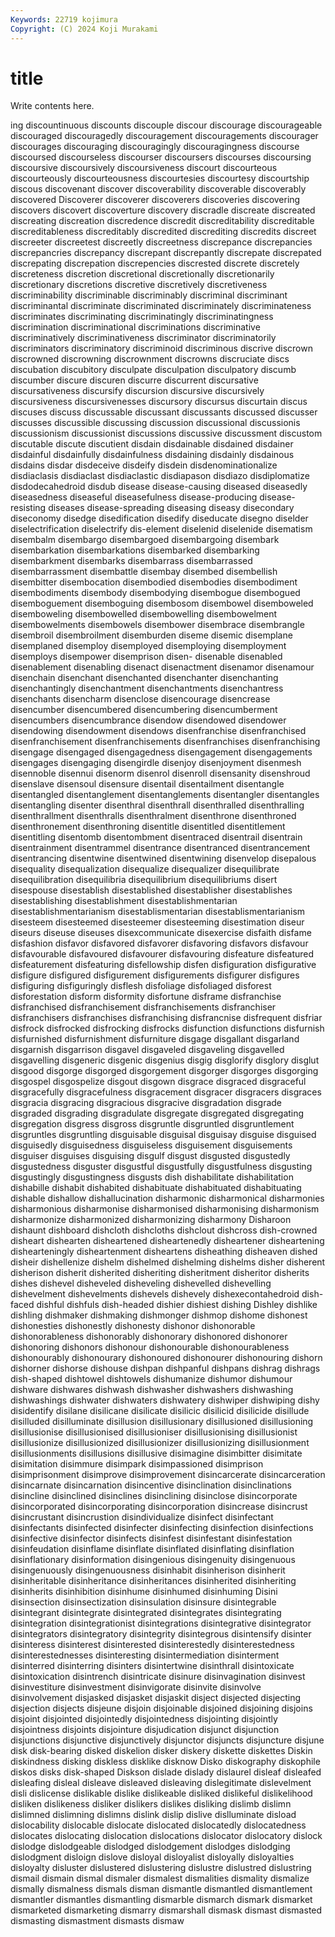 ```yaml
---
Keywords: 22719 kojimura
Copyright: (C) 2024 Koji Murakami
---
```


# title

Write contents here.



ing discountinuous discounts
discouple discour discourage discourageable discouraged discouragedly discouragement discouragements discourager discourages
discouraging discouragingly discouragingness discourse discoursed discourseless discourser discoursers discourses discoursing
discoursive discoursively discoursiveness discourt discourteous discourteously discourteousness discourtesies discourtesy discourtship
discous discovenant discover discoverability discoverable discoverably discovered Discoverer discoverer discoverers
discoveries discovering discovers discovert discoverture discovery discradle discreate discreated discreating
discreation discredence discredit discreditability discreditable discreditableness discreditably discredited discrediting discredits
discreet discreeter discreetest discreetly discreetness discrepance discrepancies discrepancries discrepancy discrepant
discrepantly discrepate discrepated discrepating discrepation discrepencies discrested discrete discretely discreteness
discretion discretional discretionally discretionarily discretionary discretions discretive discretively discretiveness discriminability
discriminable discriminably discriminal discriminant discriminantal discriminate discriminated discriminately discriminateness discriminates
discriminating discriminatingly discriminatingness discrimination discriminational discriminations discriminative discriminatively discriminativeness discriminator
discriminatorily discriminators discriminatory discriminoid discriminous discrive discrown discrowned discrowning discrownment
discrowns discruciate discs discubation discubitory disculpate disculpation disculpatory discumb discumber
discure discuren discurre discurrent discursative discursativeness discursify discursion discursive discursively
discursiveness discursivenesses discursory discursus discurtain discus discuses discuss discussable discussant
discussants discussed discusser discusses discussible discussing discussion discussional discussionis discussionism
discussionist discussions discussive discussment discustom discutable discute discutient disdain disdainable
disdained disdainer disdainful disdainfully disdainfulness disdaining disdainly disdainous disdains disdar
disdeceive disdeify disdein disdenominationalize disdiaclasis disdiaclast disdiaclastic disdiapason disdiazo disdiplomatize
disdodecahedroid disdub disease disease-causing diseased diseasedly diseasedness diseaseful diseasefulness disease-producing
disease-resisting diseases disease-spreading diseasing diseasy disecondary diseconomy disedge disedification disedify
diseducate disegno diselder diselectrification diselectrify dis-element diselenid diselenide disematism disembalm
disembargo disembargoed disembargoing disembark disembarkation disembarkations disembarked disembarking disembarkment disembarks
disembarrass disembarrassed disembarrassment disembattle disembay disembed disembellish disembitter disembocation disembodied
disembodies disembodiment disembodiments disembody disembodying disembogue disembogued disemboguement disemboguing disembosom
disembowel disemboweled disemboweling disembowelled disembowelling disembowelment disembowelments disembowels disembower disembrace
disembrangle disembroil disembroilment disemburden diseme disemic disemplane disemplaned disemploy disemployed
disemploying disemployment disemploys disempower disemprison disen- disenable disenabled disenablement disenabling
disenact disenactment disenamor disenamour disenchain disenchant disenchanted disenchanter disenchanting disenchantingly
disenchantment disenchantments disenchantress disenchants disencharm disenclose disencourage disencrease disencumber disencumbered
disencumbering disencumberment disencumbers disencumbrance disendow disendowed disendower disendowing disendowment disendows
disenfranchise disenfranchised disenfranchisement disenfranchisements disenfranchises disenfranchising disengage disengaged disengagedness disengagement
disengagements disengages disengaging disengirdle disenjoy disenjoyment disenmesh disennoble disennui disenorm
disenrol disenroll disensanity disenshroud disenslave disensoul disensure disentail disentailment disentangle
disentangled disentanglement disentanglements disentangler disentangles disentangling disenter disenthral disenthrall disenthralled
disenthralling disenthrallment disenthralls disenthralment disenthrone disenthroned disenthronement disenthroning disentitle disentitled
disentitlement disentitling disentomb disentombment disentraced disentrail disentrain disentrainment disentrammel disentrance
disentranced disentrancement disentrancing disentwine disentwined disentwining disenvelop disepalous disequality disequalization
disequalize disequalizer disequilibrate disequilibration disequilibria disequilibrium disequilibriums disert disespouse disestablish
disestablished disestablisher disestablishes disestablishing disestablishment disestablishmentarian disestablishmentarianism disestablismentarian disestablismentarianism disesteem
disesteemed disesteemer disesteeming disestimation diseur diseurs diseuse diseuses disexcommunicate disexercise
disfaith disfame disfashion disfavor disfavored disfavorer disfavoring disfavors disfavour disfavourable
disfavoured disfavourer disfavouring disfeature disfeatured disfeaturement disfeaturing disfellowship disfen disfiguration
disfigurative disfigure disfigured disfigurement disfigurements disfigurer disfigures disfiguring disfiguringly disflesh
disfoliage disfoliaged disforest disforestation disform disformity disfortune disframe disfranchise disfranchised
disfranchisement disfranchisements disfranchiser disfranchisers disfranchises disfranchising disfrancnise disfrequent disfriar disfrock
disfrocked disfrocking disfrocks disfunction disfunctions disfurnish disfurnished disfurnishment disfurniture disgage
disgallant disgarland disgarnish disgarrison disgavel disgaveled disgaveling disgavelled disgavelling disgeneric
disgenic disgenius disgig disglorify disglory disglut disgood disgorge disgorged disgorgement
disgorger disgorges disgorging disgospel disgospelize disgout disgown disgrace disgraced disgraceful
disgracefully disgracefulness disgracement disgracer disgracers disgraces disgracia disgracing disgracious disgracive
disgradation disgrade disgraded disgrading disgradulate disgregate disgregated disgregating disgregation disgress
disgross disgruntle disgruntled disgruntlement disgruntles disgruntling disguisable disguisal disguisay disguise
disguised disguisedly disguisedness disguiseless disguisement disguisements disguiser disguises disguising disgulf
disgust disgusted disgustedly disgustedness disguster disgustful disgustfully disgustfulness disgusting disgustingly
disgustingness disgusts dish dishabilitate dishabilitation dishabille dishabit dishabited dishabituate dishabituated
dishabituating dishable dishallow dishallucination disharmonic disharmonical disharmonies disharmonious disharmonise disharmonised
disharmonising disharmonism disharmonize disharmonized disharmonizing disharmony Disharoon dishaunt dishboard dishcloth
dishcloths dishclout dishcross dish-crowned disheart dishearten disheartened disheartenedly disheartener disheartening
dishearteningly disheartenment disheartens disheathing disheaven dished disheir dishellenize dishelm dishelmed
dishelming dishelms disher disherent disherison disherit disherited disheriting disheritment disheritor
disherits dishes dishevel disheveled disheveling dishevelled dishevelling dishevelment dishevelments dishevels
dishevely dishexecontahedroid dish-faced dishful dishfuls dish-headed dishier dishiest dishing Dishley
dishlike dishling dishmaker dishmaking dishmonger dishmop dishome dishonest dishonesties dishonestly
dishonesty dishonor dishonorable dishonorableness dishonorably dishonorary dishonored dishonorer dishonoring dishonors
dishonour dishonourable dishonourableness dishonourably dishonourary dishonoured dishonourer dishonouring dishorn dishorner
dishorse dishouse dishpan dishpanful dishpans dishrag dishrags dish-shaped dishtowel dishtowels
dishumanize dishumor dishumour dishware dishwares dishwash dishwasher dishwashers dishwashing dishwashings
dishwater dishwaters dishwatery dishwiper dishwiping dishy disidentify disilane disilicane disilicate
disilicic disilicid disilicide disillude disilluded disilluminate disillusion disillusionary disillusioned disillusioning
disillusionise disillusionised disillusioniser disillusionising disillusionist disillusionize disillusionized disillusionizer disillusionizing disillusionment
disillusionments disillusions disillusive disimagine disimbitter disimitate disimitation disimmure disimpark disimpassioned
disimprison disimprisonment disimprove disimprovement disincarcerate disincarceration disincarnate disincarnation disincentive disinclination
disinclinations disincline disinclined disinclines disinclining disinclose disincorporate disincorporated disincorporating disincorporation
disincrease disincrust disincrustant disincrustion disindividualize disinfect disinfectant disinfectants disinfected disinfecter
disinfecting disinfection disinfections disinfective disinfector disinfects disinfest disinfestant disinfestation disinfeudation
disinflame disinflate disinflated disinflating disinflation disinflationary disinformation disingenious disingenuity disingenuous
disingenuously disingenuousness disinhabit disinherison disinherit disinheritable disinheritance disinheritances disinherited disinheriting
disinherits disinhibition disinhume disinhumed disinhuming Disini disinsection disinsectization disinsulation disinsure
disintegrable disintegrant disintegrate disintegrated disintegrates disintegrating disintegration disintegrationist disintegrations disintegrative
disintegrator disintegrators disintegratory disintegrity disintegrous disintensify disinter disinteress disinterest disinterested
disinterestedly disinterestedness disinterestednesses disinteresting disintermediation disinterment disinterred disinterring disinters disintertwine
disinthrall disintoxicate disintoxication disintrench disintricate disinure disinvagination disinvest disinvestiture disinvestment
disinvigorate disinvite disinvolve disinvolvement disjasked disjasket disjaskit disject disjected disjecting
disjection disjects disjeune disjoin disjoinable disjoined disjoining disjoins disjoint disjointed
disjointedly disjointedness disjointing disjointly disjointness disjoints disjointure disjudication disjunct disjunction
disjunctions disjunctive disjunctively disjunctor disjuncts disjuncture disjune disk disk-bearing disked
diskelion disker diskery diskette diskettes Diskin diskindness disking diskless disklike
disknow Disko diskography diskophile diskos disks disk-shaped Diskson dislade dislady
dislaurel disleaf disleafed disleafing disleal disleave disleaved disleaving dislegitimate dislevelment
disli dislicense dislikable dislike dislikeable disliked dislikeful dislikelihood disliken dislikeness
disliker dislikers dislikes disliking dislimb dislimn dislimned dislimning dislimns dislink
dislip dislive dislluminate disload dislocability dislocable dislocate dislocated dislocatedly dislocatedness
dislocates dislocating dislocation dislocations dislocator dislocatory dislock dislodge dislodgeable dislodged
dislodgement dislodges dislodging dislodgment disloign dislove disloyal disloyalist disloyally disloyalties
disloyalty disluster dislustered dislustering dislustre dislustred dislustring dismail dismain dismal
dismaler dismalest dismalities dismality dismalize dismally dismalness dismals disman dismantle
dismantled dismantlement dismantler dismantles dismantling dismarble dismarch dismark dismarket dismarketed
dismarketing dismarry dismarshall dismask dismast dismasted dismasting dismastment dismasts dismaw
